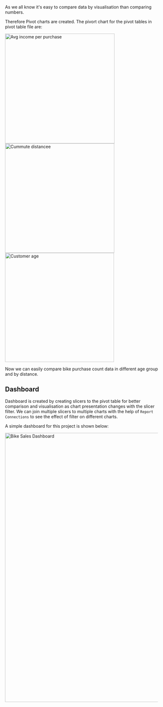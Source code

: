 As we all know it's easy to compare data by visualisation than comparing numbers. 

Therefore Pivot charts are created. The pivort chart for the pivot tables in pivot table file are:

<img width="361" alt="Avg income per purchase" src="https://user-images.githubusercontent.com/94454970/161389225-e700b351-dbfd-49cf-99f3-42aee50a8faa.png">


<img width="360" alt="Cummute distancee" src="https://user-images.githubusercontent.com/94454970/161389245-710d5eb6-fe1c-4b38-8c6f-ca5d3a006162.png">

<img width="359" alt="Customer age" src="https://user-images.githubusercontent.com/94454970/161389251-e9eb9d9b-8511-49a6-95d8-2f926e287093.png">



Now we can easily compare bike purchase count data in different age group and by distance.

## Dashboard

Dashboard is created by creating slicers to the pivot table for better comparison and visualisation as chart presentation changes with the slicer filter. We can join multiple slicers to multiple charts with the help of `Report Connections` to see the effect of filter on different charts.  

A simple dashboard for this project is shown below:

<img width="885" alt="Bike Sales Dashboard" src="https://user-images.githubusercontent.com/94454970/161389302-8b91cc27-a958-44e4-8fc9-73d891826820.png">
